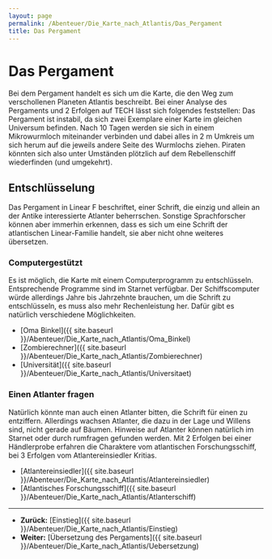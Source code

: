 ```yaml
---
layout: page
permalink: /Abenteuer/Die_Karte_nach_Atlantis/Das_Pergament
title: Das Pergament
---
```


# Das Pergament

Bei dem Pergament handelt es sich um die Karte, die den Weg zum verschollenen Planeten Atlantis beschreibt. Bei einer Analyse des Pergaments und 2 Erfolgen auf TECH lässt sich folgendes feststellen: Das Pergament ist instabil, da sich zwei Exemplare einer Karte im gleichen Universum befinden. Nach 10 Tagen werden sie sich in einem Mikrowurmloch miteinander verbinden und dabei alles in 2 m Umkreis um sich herum auf die jeweils andere Seite des Wurmlochs ziehen. Piraten könnten sich also unter Umständen plötzlich auf dem Rebellenschiff wiederfinden (und umgekehrt).

## Entschlüsselung

Das Pergament in Linear F beschriftet, einer Schrift, die einzig und allein an der Antike interessierte Atlanter beherrschen. Sonstige Sprachforscher können aber immerhin erkennen, dass es sich um eine Schrift der atlantischen Linear-Familie handelt, sie aber nicht ohne weiteres übersetzen.

### Computergestützt

Es ist möglich, die Karte mit einem Computerprogramm zu entschlüsseln. Entsprechende Programme sind im Starnet verfügbar. Der Schiffscomputer würde allerdings Jahre bis Jahrzehnte brauchen, um die Schrift zu entschlüsseln, es muss also mehr Rechenleistung her. Dafür gibt es natürlich verschiedene Möglichkeiten.

- [Oma Binkel]({{ site.baseurl }}/Abenteuer/Die_Karte_nach_Atlantis/Oma_Binkel)
- [Zombierechner]({{ site.baseurl }}/Abenteuer/Die_Karte_nach_Atlantis/Zombierechner)
- [Universität]({{ site.baseurl }}/Abenteuer/Die_Karte_nach_Atlantis/Universitaet)

### Einen Atlanter fragen

Natürlich könnte man auch einen Atlanter bitten, die Schrift für einen zu entziffern. Allerdings wachsen Atlanter, die dazu in der Lage und Willens sind, nicht gerade auf Bäumen. Hinweise auf Atlanter können natürlich im Starnet oder durch rumfragen gefunden werden. Mit 2 Erfolgen bei einer Händlerprobe erfahren die Charaktere vom atlantischen Forschungsschiff, bei 3 Erfolgen vom Atlantereinsiedler Kritias.

- [Atlantereinsiedler]({{ site.baseurl }}/Abenteuer/Die_Karte_nach_Atlantis/Atlantereinsiedler)
- [Atlantisches Forschungsschiff]({{ site.baseurl }}/Abenteuer/Die_Karte_nach_Atlantis/Atlanterschiff)

***

- **Zurück:** [Einstieg]({{ site.baseurl }}/Abenteuer/Die_Karte_nach_Atlantis/Einstieg)
- **Weiter:** [Übersetzung des Pergaments]({{ site.baseurl }}/Abenteuer/Die_Karte_nach_Atlantis/Uebersetzung)
